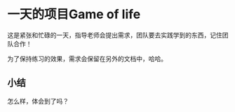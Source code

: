 # 一天的项目Game of life #
这是紧张和忙碌的一天，指导老师会提出需求，团队要去实践学到的东西，记住团队合作！

为了保持练习的效果，需求会保留在另外的文档中，哈哈。

## 小结 ##
怎么样，体会到了吗？
